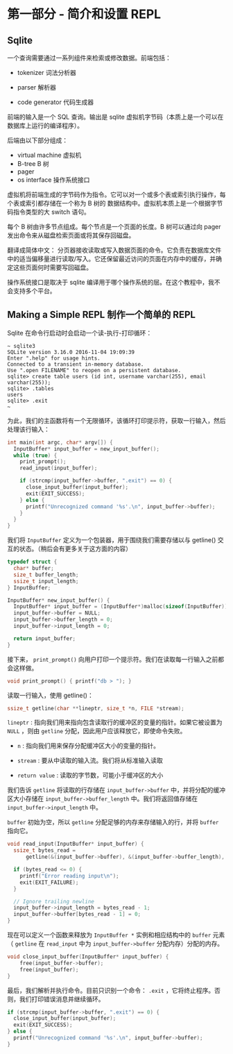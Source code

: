# 第一部分 - 简介和设置 REPL

## Sqlite

一个查询需要通过一系列组件来检索或修改数据。前端包括：

- tokenizer 词法分析器

- parser 解析器
- code generator 代码生成器

前端的输入是一个 SQL 查询。输出是 sqlite 虚拟机字节码（本质上是一个可以在数据库上运行的编译程序）。

后端由以下部分组成：

- virtual machine 虚拟机
- B-tree B 树
- pager
- os interface 操作系统接口

虚拟机将前端生成的字节码作为指令。它可以对一个或多个表或索引执行操作，每个表或索引都存储在一个称为 B 树的 数据结构中。虚拟机本质上是一个根据字节码指令类型的大 switch 语句。



每个 B 树由许多节点组成。每个节点是一个页面的长度。B 树可以通过向 pager 发出命令来从磁盘检索页面或将其保存回磁盘。

翻译成简体中文： 分页器接收读取或写入数据页面的命令。它负责在数据库文件中的适当偏移量进行读取/写入。它还保留最近访问的页面在内存中的缓存，并确定这些页面何时需要写回磁盘。

操作系统接口是取决于 sqlite 编译用于哪个操作系统的层。在这个教程中，我不会支持多个平台。



## Making a Simple REPL 制作一个简单的 REPL

Sqlite 在命令行启动时会启动一个读-执行-打印循环：

```sqlite
~ sqlite3
SQLite version 3.16.0 2016-11-04 19:09:39
Enter ".help" for usage hints.
Connected to a transient in-memory database.
Use ".open FILENAME" to reopen on a persistent database.
sqlite> create table users (id int, username varchar(255), email varchar(255));
sqlite> .tables
users
sqlite> .exit
~
```

为此，我们的主函数将有一个无限循环，该循环打印提示符，获取一行输入，然后处理该行输入：

```c
int main(int argc, char* argv[]) {
  InputBuffer* input_buffer = new_input_buffer();
  while (true) {
    print_prompt();
    read_input(input_buffer);

    if (strcmp(input_buffer->buffer, ".exit") == 0) {
      close_input_buffer(input_buffer);
      exit(EXIT_SUCCESS);
    } else {
      printf("Unrecognized command '%s'.\n", input_buffer->buffer);
    }
  }
}
```

我们将 `InputBuffer` 定义为一个包装器，用于围绕我们需要存储以与 getline() 交互的状态。（稍后会有更多关于这方面的内容）

```c
typedef struct {
  char* buffer;
  size_t buffer_length;
  ssize_t input_length;
} InputBuffer;

InputBuffer* new_input_buffer() {
  InputBuffer* input_buffer = (InputBuffer*)malloc(sizeof(InputBuffer));
  input_buffer->buffer = NULL;
  input_buffer->buffer_length = 0;
  input_buffer->input_length = 0;

  return input_buffer;
}
```

接下来， `print_prompt()` 向用户打印一个提示符。我们在读取每一行输入之前都会这样做。

```c
void print_prompt() { printf("db > "); }
```

读取一行输入，使用 getline()：

```c
ssize_t getline(char **lineptr, size_t *n, FILE *stream);
```

`lineptr` : 指向我们用来指向包含读取行的缓冲区的变量的指针。如果它被设置为 `NULL` ，则由 `getline` 分配，因此用户应该释放它，即使命令失败。

- `n` : 指向我们用来保存分配缓冲区大小的变量的指针。

- `stream` : 要从中读取的输入流。我们将从标准输入读取

- `return value` : 读取的字节数，可能小于缓冲区的大小

我们告诉 `getline` 将读取的行存储在 `input_buffer->buffer` 中，并将分配的缓冲区大小存储在 `input_buffer->buffer_length` 中。我们将返回值存储在 `input_buffer->input_length` 中。

`buffer` 初始为空，所以 `getline` 分配足够的内存来存储输入的行，并将 `buffer` 指向它。

```c
void read_input(InputBuffer* input_buffer) {
  ssize_t bytes_read =
      getline(&(input_buffer->buffer), &(input_buffer->buffer_length), stdin);

  if (bytes_read <= 0) {
    printf("Error reading input\n");
    exit(EXIT_FAILURE);
  }

  // Ignore trailing newline
  input_buffer->input_length = bytes_read - 1;
  input_buffer->buffer[bytes_read - 1] = 0;
}
```

现在可以定义一个函数来释放为 `InputBuffer *` 实例和相应结构中的 `buffer` 元素（ `getline` 在 `read_input` 中为 `input_buffer->buffer` 分配内存）分配的内存。

```c
void close_input_buffer(InputBuffer* input_buffer) {
    free(input_buffer->buffer);
    free(input_buffer);
}
```

最后，我们解析并执行命令。目前只识别一个命令： `.exit` ，它将终止程序。否则，我们打印错误消息并继续循环。

```c
if (strcmp(input_buffer->buffer, ".exit") == 0) {
  close_input_buffer(input_buffer);
  exit(EXIT_SUCCESS);
} else {
  printf("Unrecognized command '%s'.\n", input_buffer->buffer);
}
```

